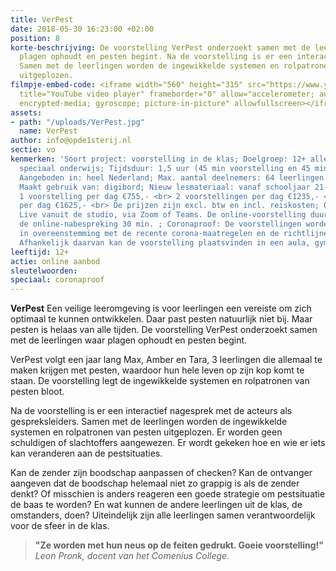 ```yaml
---
title: VerPest
date: 2018-05-30 16:23:00 +02:00
position: 8
korte-beschrijving: De voorstelling VerPest onderzoekt samen met de leerlingen waar
  plagen ophoudt en pesten begint. Na de voorstelling is er een interactief nagesprek.
  Samen met de leerlingen worden de ingewikkelde systemen en rolpatronen van pesten
  uitgeplozen.
filmpje-embed-code: <iframe width="560" height="315" src="https://www.youtube.com/embed/10X9Y2zp6Lk"
  title="YouTube video player" frameborder="0" allow="accelerometer; autoplay; clipboard-write;
  encrypted-media; gyroscope; picture-in-picture" allowfullscreen></iframe>
assets:
- path: "/uploads/VerPest.jpg"
  name: VerPest
author: info@opde1sterij.nl
sectie: vo
kenmerken: 'Soort project: voorstelling in de klas; Doelgroep: 12+ alle niveaus ook
  speciaal onderwijs; Tijdsduur: 1,5 uur (45 min voorstelling en 45 min nabespreking);
  Aangeboden in: heel Nederland; Max. aantal deelnemers: 64 leerlingen of 2 klassen;
  Maakt gebruik van: digibord; Nieuw lesmateriaal: vanaf schooljaar 21-22; Prijs:
  1 voorstelling per dag €755,- <br> 2 voorstellingen per dag €1235,- <br> 3 voorstellingen
  per dag €1625,- <br> De prijzen zijn excl. btw en incl. reiskosten; Online aanbod:
  Live vanuit de studio, via Zoom of Teams. De online-voorstelling duurt 35 min.,
  de online-nabespreking 30 min. ; Coronaproof: De voorstellingen worden altijd gespeeld
  in overeenstemming met de recente corona-maatregelen en de richtlijnen van het RIVM.
  Afhankelijk daarvan kan de voorstelling plaatsvinden in een aula, gymzaal of speellokaal.'
leeftijd: 12+
actie: online aanbod
sleutelwoorden: 
speciaal: coronaproof
---
```


**VerPest** Een veilige leeromgeving is voor leerlingen een vereiste om zich optimaal te kunnen ontwikkelen. Daar past pesten natuurlijk niet bij. Maar pesten is helaas van alle tijden. 
De voorstelling VerPest onderzoekt samen met de leerlingen waar plagen ophoudt en pesten begint. 

VerPest volgt een jaar lang Max, Amber en Tara, 3 leerlingen die allemaal te maken krijgen met pesten, waardoor hun hele leven op zijn kop komt te staan. De voorstelling legt de ingewikkelde systemen en rolpatronen van pesten bloot.

Na de voorstelling is er een interactief nagesprek met de acteurs als gespreksleiders. Samen met de leerlingen worden de ingewikkelde systemen en rolpatronen van pesten uitgeplozen. Er worden geen schuldigen of slachtoffers aangewezen. Er wordt gekeken hoe en wie er iets kan veranderen aan de pestsituaties. 

Kan de zender zijn boodschap aanpassen of checken? Kan de ontvanger aangeven dat de boodschap helemaal niet zo grappig is als de zender denkt? Of misschien is anders reageren een goede strategie om pestsituatie de baas te worden? En wat kunnen de andere leerlingen uit de klas, de omstanders, doen? Uiteindelijk zijn alle leerlingen samen verantwoordelijk voor de sfeer in de klas. 

>**"Ze worden met hun neus op de feiten gedrukt. Goeie voorstelling!"** *Leon Pronk, docent van het Comenius College.*

